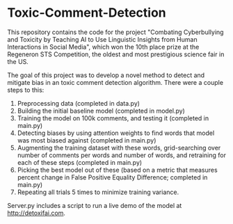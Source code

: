 # Toxic-Comment-Detection

This repository contains the code for the project "Combating Cyberbullying and Toxicity by Teaching AI to Use Linguistic Insights from Human Interactions in Social Media", which won the 10th place prize at the Regeneron STS Competition, the oldest and most prestigious science fair in the US.

The goal of this project was to develop a novel method to detect and mitigate bias in an toxic comment detection algorithm. There were a couple steps to this:

1. Preprocessing data (completed in data.py)
2. Building the initial baseline model (completed in model.py)
3. Training the model on 100k comments, and testing it (completed in main.py)
4. Detecting biases by using attention weights to find words that model was most biased against (completed in main.py)
5. Augmenting the training dataset with these words, grid-searching over number of comments per words and number of words, and retraining for each of these steps (completed in main.py)
6. Picking the best model out of these (based on a metric that measures percent change in False Positive Equality Difference; completed in main.py)
7. Repeating all trials 5 times to minimize training variance.

Server.py includes a script to run a live demo of the model at http://detoxifai.com.
